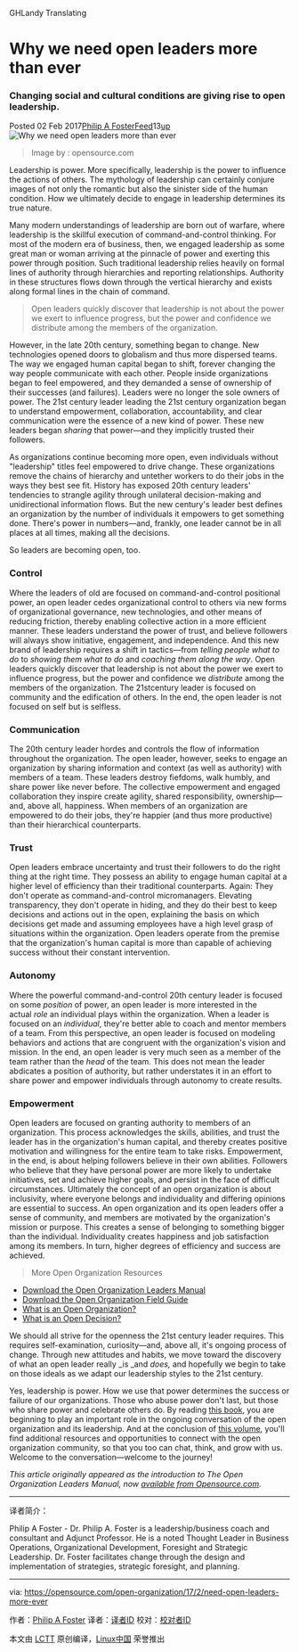 GHLandy Translating

Why we need open leaders more than ever
============================================================

### Changing social and cultural conditions are giving rise to open leadership.

Posted 02 Feb 2017[Philip A Foster][10][Feed][9]13[up][6]
 ![Why we need open leaders more than ever](https://opensource.com/sites/default/files/styles/image-full-size/public/images/business/BUSINESS_politics-1.png?itok=SmpUnH4c "Why we need open leaders more than ever") 
>Image by : opensource.com

Leadership is power. More specifically, leadership is the power to influence the actions of others. The mythology of leadership can certainly conjure images of not only the romantic but also the sinister side of the human condition. How we ultimately decide to engage in leadership determines its true nature.

Many modern understandings of leadership are born out of warfare, where leadership is the skillful execution of command-and-control thinking. For most of the modern era of business, then, we engaged leadership as some great man or woman arriving at the pinnacle of power and exerting this power through position. Such traditional leadership relies heavily on formal lines of authority through hierarchies and reporting relationships. Authority in these structures flows down through the vertical hierarchy and exists along formal lines in the chain of command.

>Open leaders quickly discover that leadership is not about the power we exert to influence progress, but the power and confidence we distribute among the members of the organization.

However, in the late 20th century, something began to change. New technologies opened doors to globalism and thus more dispersed teams. The way we engaged human capital began to shift, forever changing the way people communicate with each other. People inside organizations began to feel empowered, and they demanded a sense of ownership of their successes (and failures). Leaders were no longer the sole owners of power. The 21st century leader leading the 21st century organization began to understand empowerment, collaboration, accountability, and clear communication were the essence of a new kind of power. These new leaders began _sharing_ that power—and they implicitly trusted their followers.

As organizations continue becoming more open, even individuals without "leadership" titles feel empowered to drive change. These organizations remove the chains of hierarchy and untether workers to do their jobs in the ways they best see fit. History has exposed 20th century leaders' tendencies to strangle agility through unilateral decision-making and unidirectional information flows. But the new century's leader best defines an organization by the number of individuals it empowers to get something done. There's power in numbers—and, frankly, one leader cannot be in all places at all times, making all the decisions.

So leaders are becoming open, too.

### Control

Where the leaders of old are focused on command-and-control positional power, an open leader cedes organizational control to others via new forms of organizational governance, new technologies, and other means of reducing friction, thereby enabling collective action in a more efficient manner. These leaders understand the power of trust, and believe followers will always show initiative, engagement, and independence. And this new brand of leadership requires a shift in tactics—from _telling people what to do_ to _showing them what to do_ and _coaching them along the way_. Open leaders quickly discover that leadership is not about the power we exert to influence progress, but the power and confidence we _distribute_ among the members of the organization. The 21stcentury leader is focused on community and the edification of others. In the end, the open leader is not focused on self but is selfless.

### Communication

The 20th century leader hordes and controls the flow of information throughout the organization. The open leader, however, seeks to engage an organization by sharing information and context (as well as authority) with members of a team. These leaders destroy fiefdoms, walk humbly, and share power like never before. The collective empowerment and engaged collaboration they inspire create agility, shared responsibility, ownership—and, above all, happiness. When members of an organization are empowered to do their jobs, they're happier (and thus more productive) than their hierarchical counterparts.

### Trust

Open leaders embrace uncertainty and trust their followers to do the right thing at the right time. They possess an ability to engage human capital at a higher level of efficiency than their traditional counterparts. Again: They don't operate as command-and-control micromanagers. Elevating transparency, they don't operate in hiding, and they do their best to keep decisions and actions out in the open, explaining the basis on which decisions get made and assuming employees have a high level grasp of situations within the organization. Open leaders operate from the premise that the organization's human capital is more than capable of achieving success without their constant intervention.

### Autonomy

Where the powerful command-and-control 20th century leader is focused on some _position_ of power, an open leader is more interested in the actual _role_ an individual plays within the organization. When a leader is focused on an _individual_, they're better able to coach and mentor members of a team. From this perspective, an open leader is focused on modeling behaviors and actions that are congruent with the organization's vision and mission. In the end, an open leader is very much seen as a member of the team rather than the _head_ of the team. This does not mean the leader abdicates a position of authority, but rather understates it in an effort to share power and empower individuals through autonomy to create results.

### Empowerment

Open leaders are focused on granting authority to members of an organization. This process acknowledges the skills, abilities, and trust the leader has in the organization's human capital, and thereby creates positive motivation and willingness for the entire team to take risks. Empowerment, in the end, is about helping followers believe in their own abilities. Followers who believe that they have personal power are more likely to undertake initiatives, set and achieve higher goals, and persist in the face of difficult circumstances. Ultimately the concept of an open organization is about inclusivity, where everyone belongs and individuality and differing opinions are essential to success. An open organization and its open leaders offer a sense of community, and members are motivated by the organization's mission or purpose. This creates a sense of belonging to something bigger than the individual. Individuality creates happiness and job satisfaction among its members. In turn, higher degrees of efficiency and success are achieved.

>More Open Organization Resources

*   [Download the Open Organization Leaders Manual][1]
*   [Download the Open Organization Field Guide][2]
*   [What is an Open Organization?][3]
*   [What is an Open Decision?][4]

We should all strive for the openness the 21st century leader requires. This requires self-examination, curiosity—and, above all, it's ongoing process of change. Through new attitudes and habits, we move toward the discovery of what an open leader really _is _and _does,_ and hopefully we begin to take on those ideals as we adapt our leadership styles to the 21st century.

Yes, leadership is power. How we use that power determines the success or failure of our organizations. Those who abuse power don't last, but those who share power and celebrate others do. By reading [this book][7], you are beginning to play an important role in the ongoing conversation of the open organization and its leadership. And at the conclusion of [this volume][8], you'll find additional resources and opportunities to connect with the open organization community, so that you too can chat, think, and grow with us. Welcome to the conversation—welcome to the journey!

_This article originally appeared as the introduction to _The Open Organization Leaders Manual_, now [available from Opensource.com][5]._

--------------------------------------------------------------------------------

译者简介：

Philip A Foster - Dr. Philip A. Foster is a leadership/business coach and consultant and Adjunct Professor. He is a noted Thought Leader in Business Operations, Organizational Development, Foresight and Strategic Leadership. Dr. Foster facilitates change through the design and implementation of strategies, strategic foresight, and planning.

--------------------------------------------------------------------------------

via: https://opensource.com/open-organization/17/2/need-open-leaders-more-ever

作者：[Philip A Foster][a]
译者：[译者ID](https://github.com/译者ID)
校对：[校对者ID](https://github.com/校对者ID)

本文由 [LCTT](https://github.com/LCTT/TranslateProject) 原创编译，[Linux中国](https://linux.cn/) 荣誉推出

[a]:https://opensource.com/users/maximumchange
[1]:https://opensource.com/open-organization/resources/leaders-manual?src=too_resource_menu
[2]:https://opensource.com/open-organization/resources/field-guide?src=too_resource_menu
[3]:https://opensource.com/open-organization/resources/open-org-definition?src=too_resource_menu
[4]:https://opensource.com/open-organization/resources/open-decision-framework?src=too_resource_menu
[5]:https://opensource.com/open-organization/resources/leaders-manual
[6]:https://opensource.com/open-organization/17/2/need-open-leaders-more-ever?rate=c_9hT0EKbdXcTGRl-YW0QgW60NsRwO2a4RaplUKfvXs
[7]:https://opensource.com/open-organization/resources/leaders-manual
[8]:https://opensource.com/open-organization/resources/leaders-manual
[9]:https://opensource.com/user/15497/feed
[10]:https://opensource.com/users/maximumchange
